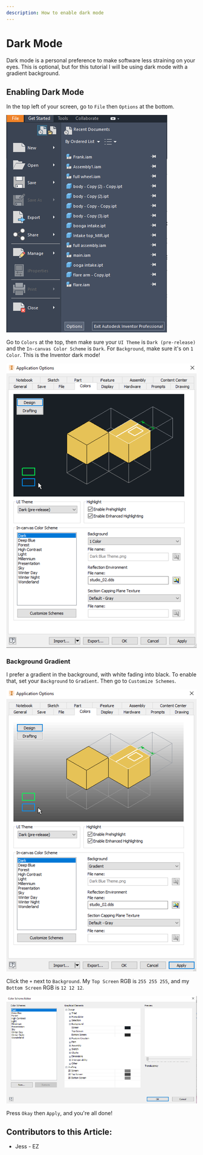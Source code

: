 ```yaml
---
description: How to enable dark mode
---
```


# Dark Mode

Dark mode is a personal preference to make software less straining on your eyes.  This is optional, but for this tutorial I will be using dark mode with a gradient background.&#x20;

## Enabling Dark Mode

In the top left of your screen, go to `File` then `Options` at the bottom.&#x20;

![File Menu](<../../../.gitbook/assets/image (104).png>)

Go to `Colors` at the top, then make sure your `UI Theme` is `Dark (pre-release)` and the `In-canvas Color Scheme` is `Dark`.  For `Background`, make sure it's on `1 Color`.  This is the Inventor dark mode!

![Dark Mode Colors](<../../../.gitbook/assets/image (106).png>)

### Background Gradient

I prefer a gradient in the background, with white fading into black.  To enable that, set your `Background` to `Gradient`.  Then go to `Customize Schemes`.&#x20;

![Step 1 of Gradient](<../../../.gitbook/assets/image (107).png>)

Click the `+` next to `Background`.  My `Top Screen` RGB is `255 255 255`, and my `Bottom Screen` RGB is `12 12 12`.&#x20;

![Step 2 of Gradient](<../../../.gitbook/assets/image (108).png>)

Press `Okay` then `Apply`, and you're all done!



## Contributors to this Article:

* Jess - EZ
